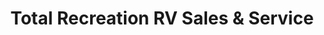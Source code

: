 ---
title: "Total Recreation RV Sales & Service"
url: /shohola/total-recreation-rv-sales-and-service/
shop: caravan
---